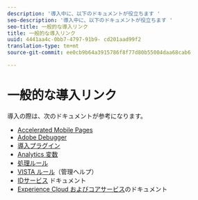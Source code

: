 ```yaml
---
description: '導入中に、以下のドキュメントが役立ちます '
seo-description: '導入中に、以下のドキュメントが役立ちます '
seo-title: 一般的な導入リンク
title: 一般的な導入リンク
uuid: 4441aa4c-0bb7-4797-91b9- cd201aad99f2
translation-type: tm+mt
source-git-commit: ee0cb9b64a3915786f8f77d80b55004daa68cab6

---
```



# 一般的な導入リンク

導入の際は、次のドキュメントが参考になります。

* [Accelerated Mobile Pages](../../implement/js-implementation/accelerated-mobile-pages.md#concept_CDB9B5D07C2A4B33A0B2FFDB8DF4EF68)
* [Adobe Debugger](../../implement/impl-testing/debugger.md#concept_B26FFE005EDD4E0FACB3117AE3E95AA2)
* [導入プラグイン](../../implement/js-implementation/plugins/impl-plugins.md#concept_021F5E4A6BD745AE91E85E7138BE930F)
* [Analytics 変数](../../implement/js-implementation/c-variables/sc-variables.md#concept_E10E43221A2740FAAF900B79CE1EC5FB)
* [処理ルール](https://marketing.adobe.com/resources/help/en_US/reference/?f=processing_rules)
* [VISTA ルール](https://marketing.adobe.com/resources/help/en_US/reference/?f=VISTA)（管理ヘルプ）
* [IDサービス](https://marketing.adobe.com/resources/help/en_US/mcvid/) ドキュメント
* [Experience Cloud およびコアサービス](https://marketing.adobe.com/resources/help/en_US/mcloud/?f=core_services)のドキュメント


